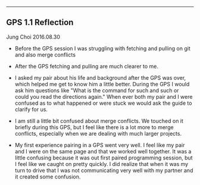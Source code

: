 ----
## GPS 1.1 Reflection
Jung Choi   2016.08.30

- Before the GPS session I was struggling with fetching and pulling on git and also merge conflicts

- After the GPS fetching and pulling are much clearer to me.

- I asked my pair about his life and background after the GPS was over, which helped me get to know him a little better. During the GPS I would ask him questions like "What is the command for such and such or could you read the directions again." When ever both my pair and I were confused as to what happened or were stuck we would ask the guide to clarify for us.

- I am still a little bit confused about merge conflicts. We touched on it briefly during this GPS, but I feel like there is a lot more to merge conflicts, especially when we are dealing with much larger projects.

- My first experience pairing in a GPS went very well. I feel like my pair and I were on the same page and that we worked well together. It was a little confusing because it was out first paired programming session, but I feel like we caught on pretty quickly. I did realize that when it was my turn to drive that I was not communicating very well with my partner and it created some confusion.
